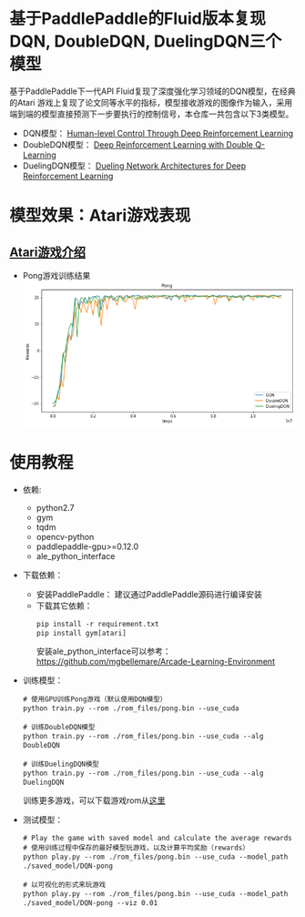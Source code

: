 # 基于PaddlePaddle的Fluid版本复现DQN, DoubleDQN, DuelingDQN三个模型
基于PaddlePaddle下一代API Fluid复现了深度强化学习领域的DQN模型，在经典的Atari 游戏上复现了论文同等水平的指标，模型接收游戏的图像作为输入，采用端到端的模型直接预测下一步要执行的控制信号，本仓库一共包含以下3类模型。
+ DQN模型： 
[Human-level Control Through Deep Reinforcement Learning](http://www.nature.com/nature/journal/v518/n7540/full/nature14236.html)
+ DoubleDQN模型：
[Deep Reinforcement Learning with Double Q-Learning](https://www.aaai.org/ocs/index.php/AAAI/AAAI16/paper/viewPaper/12389)
+ DuelingDQN模型：
[Dueling Network Architectures for Deep Reinforcement Learning](http://proceedings.mlr.press/v48/wangf16.html)

# 模型效果：Atari游戏表现
## [Atari游戏介绍](https://gym.openai.com/envs/#atari)

+ Pong游戏训练结果
![DQN result](assets/dqn.png)

# 使用教程
+ 依赖:
    + python2.7
    + gym
    + tqdm
    + opencv-python
    + paddlepaddle-gpu>=0.12.0 
    + ale_python_interface

+ 下载依赖：
    + 安装PaddlePaddle：
        建议通过PaddlePaddle源码进行编译安装    
    + 下载其它依赖：
        ```
        pip install -r requirement.txt 
        pip install gym[atari]
        ```
        安装ale_python_interface可以参考：https://github.com/mgbellemare/Arcade-Learning-Environment

+ 训练模型：
    ```
    # 使用GPU训练Pong游戏（默认使用DQN模型）
    python train.py --rom ./rom_files/pong.bin --use_cuda

    # 训练DoubleDQN模型
    python train.py --rom ./rom_files/pong.bin --use_cuda --alg DoubleDQN

    # 训练DuelingDQN模型
    python train.py --rom ./rom_files/pong.bin --use_cuda --alg DuelingDQN
    ```

    训练更多游戏，可以下载游戏rom从[这里](https://github.com/openai/atari-py/tree/master/atari_py/atari_roms)

+ 测试模型： 
    ```
    # Play the game with saved model and calculate the average rewards
    # 使用训练过程中保存的最好模型玩游戏，以及计算平均奖励（rewards） 
    python play.py --rom ./rom_files/pong.bin --use_cuda --model_path ./saved_model/DQN-pong

    # 以可视化的形式来玩游戏
    python play.py --rom ./rom_files/pong.bin --use_cuda --model_path ./saved_model/DQN-pong --viz 0.01
    ```
